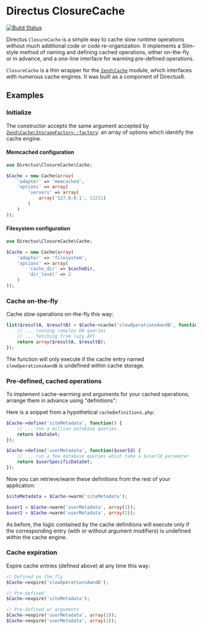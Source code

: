# Directus ClosureCache

[![Build Status](https://travis-ci.org/freen/closure-cache.png)](https://travis-ci.org/freen/closure-cache)

Directus `ClosureCache` is a simple way to cache slow runtime operations without much additional code or code re-organization. It implements a Slim-style method of naming and defining cached operations, either on-the-fly or in advance, and a one-line interface for warming pre-defined operations.

`ClosureCache` is a thin wrapper for the [`Zend\Cache`](http://framework.zend.com/manual/2.0/en/modules/zend.cache.storage.adapter.html) module, which interfaces with numerous cache engines. It was built as a component of Directus6.

## Examples

### Initialize
The constructor accepts the same argument accepted by [`Zend\Cache\StorageFactory::factory`](http://framework.zend.com/manual/2.0/en/modules/zend.cache.storage.adapter.html#quick-start): an array of options which identify the cache engine.

#### Memcached configuration
```php
use Directus\ClosureCache\Cache;

$Cache = new Cache(array(
    'adapter' => 'memcached',
    'options' => array(
        'servers' => array(
            array('127.0.0.1', 11211)
        )
    )
));
```

#### Filesystem configuration
```php
use Directus\ClosureCache\Cache;

$Cache = new Cache(array(
    'adapter' => 'filesystem',
    'options' => array(
        'cache_dir' => $cacheDir,
        'dir_level' => 2
    )
));
```

### Cache on-the-fly
Cache slow operations on-the-fly this way:

```php
list($resultA, $resultB) = $Cache->cache('slowOperationsAandB', function() {
	// ... running complex DB queries
	// ... fetching from lazy API
	return array($resultA, $resultB);
});
```

The function will only execute if the cache entry named `slowOperationsAandB` is undefined within cache storage.

### Pre-defined, cached operations
To implement cache-warming and arguments for your cached operations, arrange them in advance using "definitions":

Here is a snippet from a hypothetical `cacheDefinitions.php`:

```php
$Cache->define('siteMetadata', function() {
	// ... run a million database queries
	return $dataSet;
});

$Cache->define('userMetadata', function($userId) {
	// ... run a few database queries which take a $userId parameter
	return $userSpecificDataSet;
});
```

Now you can retrieve/warm these definitions from the rest of your application:

```php
$siteMetadata = $Cache->warm('siteMetadata');

$user1 = $Cache->warm('userMetadata', array(1));
$user2 = $Cache->warm('userMetadata', array(2));
```

As before, the logic contained by the cache definitions will execute only if the corresponding entry (with or without argument modifiers) is undefined within the cache engine.

### Cache expiration

Expire cache entries (defined above) at any time this way:

```php
// Defined on the fly
$Cache->expire('slowOperationsAandB');

// Pre-defined
$Cache->expire('siteMetadata');

// Pre-defined w/ arguments
$Cache->expire('userMetadata', array(1));
$Cache->expire('userMetadata', array(2));
```
